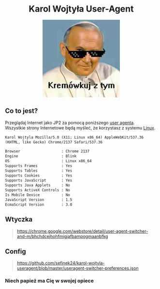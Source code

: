 <div align="center">
    <h1>Karol Wojtyła User-Agent</h1>
    <img src="https://raw.githubusercontent.com/sefinek24/karol-wojtyla-useragent/master/images/kremowkuj_z_tym.jpg" alt="Kremówkuj z tym">
</div>

## Co to jest?
Przeglądaj Internet jako JP2 za pomocą poniższego [user agenta](https://pl.wikipedia.org/wiki/User_agent).  
Wszystkie strony Internetowe będą myśleć, że korzystasz z systemu [Linux](https://pl.wikipedia.org/wiki/Linux).

```
Karol Wojtyla Mozilla/5.0 (X11; Linux x86_64) AppleWebKit/537.36 (KHTML, like Gecko) Chrome/2137 Safari/537.36
```

```
Browser                   : Chrome 2137
Engine                    : Blink
OS                        : Linux x86_64
Supports Frames           : Yes
Supports Tables           : Yes
Supports Cookies          : Yes
Supports JavaScript       : Yes
Supports Java Applets     : No
Supports ActiveX Controls : No
Is Mobile Device          : No
JavaScript Version        : 1.5
EcmaScript Version        : 3.0
```

## Wtyczka
> https://chrome.google.com/webstore/detail/user-agent-switcher-and-m/bhchdcejhohfmigjafbampogmaanbfkg

## Config
> https://github.com/sefinek24/karol-wojtyla-useragent/blob/master/useragent-switcher-preferences.json

### Niech papież ma Cię w swojej opiece